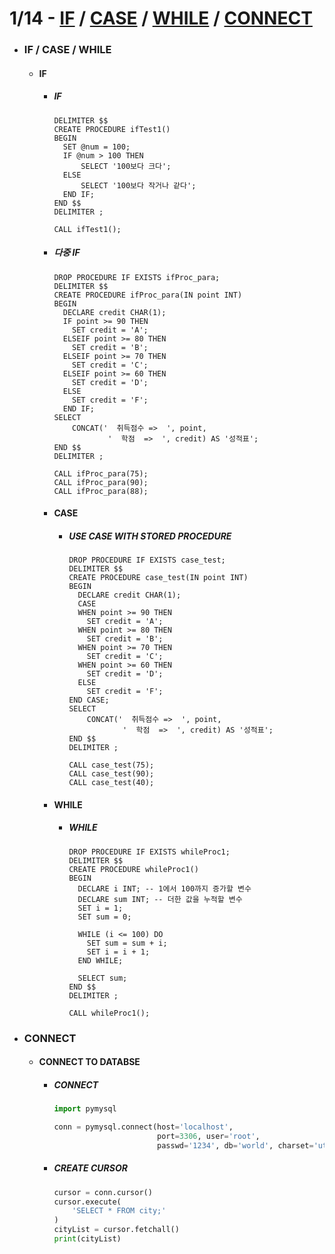 # 1/14 - [IF](#if) / [CASE](#case) / [WHILE](#while) / [CONNECT](#connect)
- ### IF / CASE / WHILE
  - #### IF
    - ##### IF
      ```MYSQL
      DELIMITER $$
      CREATE PROCEDURE ifTest1()
      BEGIN
        SET @num = 100;
        IF @num > 100 THEN
            SELECT '100보다 크다';
        ELSE
            SELECT '100보다 작거나 같다';
        END IF;
      END $$
      DELIMITER ;
        
      CALL ifTest1();
      ```
    - ##### 다중 IF
      ```MYSQL
      DROP PROCEDURE IF EXISTS ifProc_para;
      DELIMITER $$
      CREATE PROCEDURE ifProc_para(IN point INT)
      BEGIN
        DECLARE credit CHAR(1);
        IF point >= 90 THEN
          SET credit = 'A';
        ELSEIF point >= 80 THEN
          SET credit = 'B';
        ELSEIF point >= 70 THEN
          SET credit = 'C';
        ELSEIF point >= 60 THEN
          SET credit = 'D';
        ELSE
          SET credit = 'F';
        END IF;
      SELECT 
          CONCAT('  취득점수 =>  ', point,
                  '  학점  =>  ', credit) AS '성적표';
      END $$
      DELIMITER ;

      CALL ifProc_para(75);
      CALL ifProc_para(90);
      CALL ifProc_para(88);
      ```
    - #### CASE
      + ##### USE CASE WITH STORED PROCEDURE
        ```mysql
        DROP PROCEDURE IF EXISTS case_test;
        DELIMITER $$
        CREATE PROCEDURE case_test(IN point INT)
        BEGIN
          DECLARE credit CHAR(1);
          CASE 
  	      WHEN point >= 90 THEN
  	      	SET credit = 'A';
  	      WHEN point >= 80 THEN
  	      	SET credit = 'B';
  	      WHEN point >= 70 THEN
  	      	SET credit = 'C';
  	      WHEN point >= 60 THEN
  	      	SET credit = 'D';
  	      ELSE
  	      	SET credit = 'F';
        END CASE;
        SELECT 
            CONCAT('  취득점수 =>  ', point,
                    '  학점  =>  ', credit) AS '성적표';
        END $$
        DELIMITER ;
  
        CALL case_test(75);
        CALL case_test(90);
        CALL case_test(40);
        ```
    - #### WHILE
      - ##### WHILE
        ```MYSQL
        DROP PROCEDURE IF EXISTS whileProc1;
        DELIMITER $$
        CREATE PROCEDURE whileProc1()
        BEGIN
          DECLARE i INT; -- 1에서 100까지 증가할 변수
          DECLARE sum INT; -- 더한 값을 누적할 변수
          SET i = 1;
          SET sum = 0;
          
          WHILE (i <= 100) DO
            SET sum = sum + i;
            SET i = i + 1;
          END WHILE;
          
          SELECT sum;
        END $$
        DELIMITER ;
        
        CALL whileProc1();
        ```
- ### CONNECT
  - #### CONNECT TO DATABSE
    + ##### CONNECT
      ```python
      import pymysql

      conn = pymysql.connect(host='localhost',
                             port=3306, user='root',
                             passwd='1234', db='world', charset='utf8')
      ```
    + ##### CREATE CURSOR
      ```python
      cursor = conn.cursor()
      cursor.execute(
          'SELECT * FROM city;'
      )
      cityList = cursor.fetchall()
      print(cityList)
      ```
    